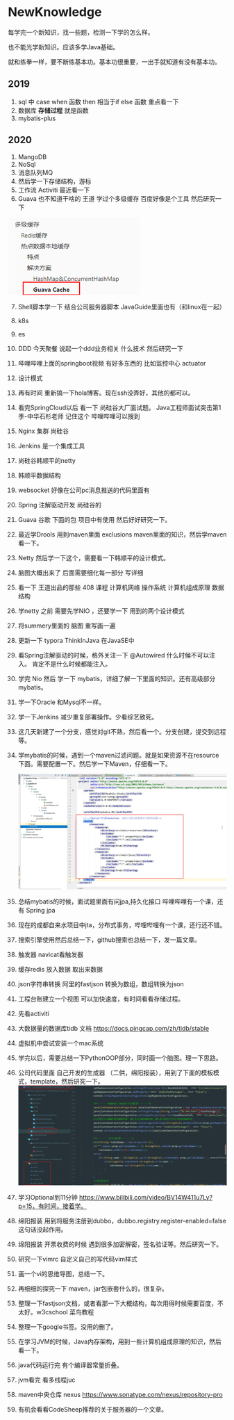 # NewKnowledge

每学完一个新知识，找一些题，检测一下学的怎么样。

也不能光学新知识。应该多学Java基础。



就和练拳一样，要不断练基本功。基本功很重要，一出手就知道有没有基本功。

## 2019

1. sql 中 case when 函数 then 相当于if else 函数   重点看一下
3. 数据库 **存储过程**  就是函数
4. mybatis-plus



## 2020

1. MangoDB 
2. NoSql
3. 消息队列MQ
4. 然后学一下存储结构，游标
5. 工作流 Activiti 最近看一下
6. Guava  也不知道干啥的 王道 学过个多级缓存  百度好像是个工具 然后研究一下



![1587307618539](../media/pictures/NewKnowledge.assets/1587307618539.png)





7. Shell脚本学一下  结合公司服务器脚本  JavaGuide里面也有（和linux在一起） 

8. k8s

9. es

10. DDD 今天聚餐  说起一个ddd业务相关 什么技术 然后研究一下

11. 哔哩哔哩上面的springboot视频  有好多东西的 比如监控中心 actuator

12. 设计模式

13. 再有时间 重新搞一下hola博客。现在ssh没弄好，其他的都可以。

14. 看完SpringCloud以后  看一下 尚硅谷大厂面试题。 Java工程师面试突击第1季-中华石杉老师  记住这个 哔哩哔哩可以搜到

15. Nginx 集群 尚硅谷

16. Jenkins 是一个集成工具

17. 尚硅谷韩顺平的netty

18. 韩顺平数据结构 

19. websocket 好像在公司pc消息推送的代码里面有  

20. Spring 注解驱动开发 尚硅谷的

21. Guava 谷歌 下面的包 项目中有使用 然后好好研究一下。

22. 最近学Drools 用到maven里面 exclusions  maven里面的知识，然后学maven看一下。

23. Netty 然后学一下这个，需要看一下韩顺平的设计模式。

24. 脑图大概出来了 后面需要细化每一部分 写详细

25. 看一下 王道出品的那些 408 课程 计算机网络 操作系统 计算机组成原理 数据结构

26. 学netty 之前 需要先学NIO  ，还要学一下 用到的两个设计模式

27. 将summery里面的 脑图 重写画一遍

28. 更新一下 typora ThinkInJava 在JavaSE中 

29. 看Spring注解驱动的时候，格外关注一下  @Autowired 什么时候不可以注入。 肯定不是什么时候都能注入。

30. 学完 Nio 然后 学一下 mybatis，详细了解一下里面的知识。还有高级部分mybatis。

31. 学一下Oracle 和Mysql不一样。

32. 学一下Jenkins 减少重复部署操作。少看综艺致死。

33. 这几天新建了一个分支，感觉对git不熟，然后看一个。分支创建，提交到远程等。

34. 学mybatis的时候，遇到一个maven过滤问题。就是如果资源不在resource 下面。需要配置一下。然后学一下Maven，仔细看一下。

    ![image-20200826193440593](../media/pictures/NewKnowledge.assets/image-20200826193440593.png)


35. 总结mybatis的时候，面试题里面有问jpa,持久化接口 哔哩哔哩有一个课，还有 Spring jpa
36. 现在的成都自来水项目中jta，分布式事务，哔哩哔哩有一个课，还行还不错。
37. 搜索引擎使用然后总结一下，github搜索也总结一下，发一篇文章。
38. 触发器 navicat看触发器
39. 缓存redis 放入数据 取出来数据
40. json字符串转换 阿里的fastjson 转换为数组，数组转换为json
41. 工程台账建立一个视图 可以加快速度，有时间看看存储过程。
42. 先看activiti
43. 大数据量的数据库tidb 文档 https://docs.pingcap.com/zh/tidb/stable
44. 虚拟机中尝试安装一个mac系统
45. 学完以后，需要总结一下PythonOOP部分，同时画一个脑图。理一下思路。
46. 公司代码里面 自己开发的生成器 （二供，绵阳报装），用到了下面的模板模式，template，然后研究一下。
 ![image-20201026175951743](../media/pictures/NewKnowledge.assets/image-20201026175951743.png)



47. 学习Optional到11分钟 https://www.bilibili.com/video/BV14W411u7Ly?p=15，有时间，接着学。
48. 绵阳报装 用到将服务注册到dubbo，dubbo.registry.register-enabled=false 这句话没起作用。
49. 绵阳报装 开票收费的时候 遇到很多加密解密，签名验证等。然后研究一下。
50. 研究一下vimrc 自定义自己的写代码vim样式
51. 画一个vi的思维导图，总结一下。
52. 再细细的探究一下 maven，jar包嵌套什么的，很复杂。
53. 整理一下fastjson文档，或者看那一下大概结构，每次用得时候需要百度，不太好。w3cschool  菜鸟教程
54. 整理一下google书签。没用的删了。
55. 在学习JVM的时候，Java内存架构，用到一些计算机组成原理的知识，然后看一下。
56. java代码运行完 有个编译器常量折叠。
57. jvm看完 看多线程juc
58. maven中央仓库  nexus  https://www.sonatype.com/nexus/repository-pro
59. 有机会看看CodeSheep推荐的关于服务器的一个文章。